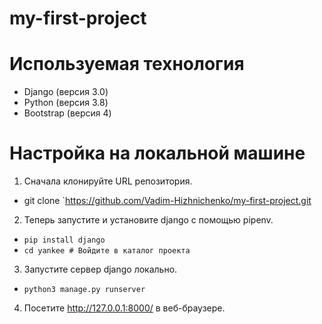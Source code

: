 # my-first-project
#  Используемая технология
* Django (версия 3.0)
* Python (версия 3.8)
* Bootstrap (версия 4)
#  Настройка на локальной машине
 1. Сначала клонируйте URL репозитория.

*  git clone `https://github.com/Vadim-Hizhnichenko/my-first-project.git
2. Теперь запустите и установите django с помощью pipenv.

*  `pip install django`
*  `cd yankee # Войдите в каталог проекта`
3. Запустите сервер django локально.
*  `python3 manage.py runserver`
4. Посетите http://127.0.0.1:8000/ в веб-браузере.
